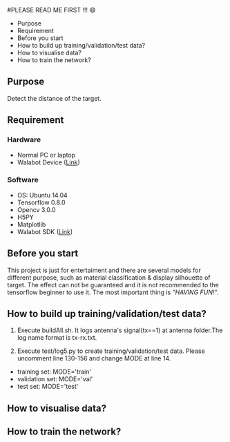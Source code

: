 #PLEASE READ ME FIRST !!! :smile:

* Purpose
* Requirement
* Before you start
* How to build up training/validation/test data?
* How to visualise data?
* How to train the network?

## Purpose
Detect the distance of the target.

## Requirement
### Hardware
* Normal PC or laptop
* Walabot Device ([Link](http://walabot.com/))

### Software
* OS: Ubuntu 14.04
* Tensorflow 0.8.0
* Opencv 3.0.0
* H5PY
* Matplotlib
* Walabot SDK ([Link](http://www.walabot.com/getting-started))

## Before you start
This project is just for entertaiment and there are several models for different purpose, such as material classification & display silhouette of target. The effect can not be guaranteed and it is not recommended to the tensorflow beginner to use it. The most important thing is *"HAVING FUN!"*.

## How to build up training/validation/test data?

1. Execute buildAll.sh. It logs antenna's signal(tx==1) at antenna folder.The log name format is tx-rx.txt.

2. Execute test/log5.py to create training/validation/test data. Please uncomment line 130-156 and change MODE at line 14. 
- training set:   MODE='train'
- validation set: MODE='val'
- test set:       MODE='test'

## How to visualise data?


## How to train the network?

